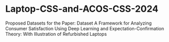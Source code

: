 # Laptop-CSS-and-ACOS-CSS-2024
Proposed Datasets for the Paper: Dataset A Framework for Analyzing Consumer Satisfaction Using Deep Learning and Expectation-Confirmation Theory: With Illustration of Refurbished Laptops
